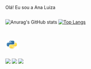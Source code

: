 Olá! Eu sou a Ana Luiza


##
![Anurag's GitHub stats](https://github-readme-stats.vercel.app/api?username=AnaLuiza3250&show_icons=true&theme=shadow_purple)
[![Top Langs](https://github-readme-stats.vercel.app/api/top-langs/?username=AnaLuiza3250&layout=compact)](https://github.com/AnaLuiza3250/github-readme-stats)

##

<div style="display: inline_block"><br>
  <img align="center" alt="Rafa-Python" height="30" width="40" src="https://raw.githubusercontent.com/devicons/devicon/master/icons/python/python-original.svg">
</div>

##

<div> 
  <a href="https://instagram.com/rafaballerini" target="_blank"><img src="https://img.shields.io/badge/-Instagram-%23E4405F?style=for-the-badge&logo=instagram&logoColor=white" target="_blank"></a>
  <a href = "mailto:ferreiraanaluiza346@gmail.com"><img src="https://img.shields.io/badge/-Gmail-%23333?style=for-the-badge&logo=gmail&logoColor=white" target="_blank"></a>
  <a href="https://www.linkedin.com/in/rafaella-ballerini-45875016a" target="_blank"><img src="https://img.shields.io/badge/-LinkedIn-%230077B5?style=for-the-badge&logo=linkedin&logoColor=white" target="_blank"></a> 
</div>

##


